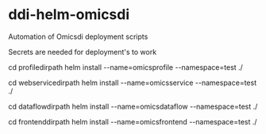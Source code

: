 # ddi-helm-omicsdi
Automation of Omicsdi deployment scripts 

Secrets are needed for deployment's to work 

cd profiledirpath
helm install --name=omicsprofile --namespace=test ./

cd webservicedirpath
helm install --name=omicsservice --namespace=test ./

cd dataflowdirpath
helm install --name=omicsdataflow --namespace=test ./

cd frontenddirpath
helm install --name=omicsfrontend --namespace=test ./
